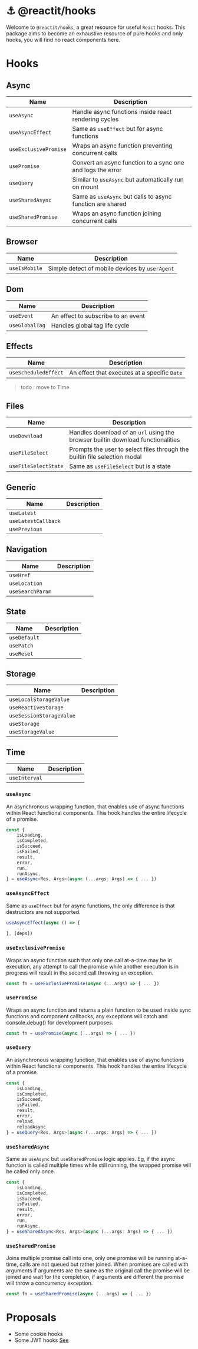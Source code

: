 
# ⚓ @reactit/hooks

Welcome to `@reactit/hooks`, a great resource for useful `React` hooks. This package aims
to become an exhaustive resource of pure hooks and only hooks, you will find no react components
here.

# Hooks

## Async

| Name                  | Description                                                |
|-----------------------|------------------------------------------------------------|
| `useAsync`            | Handle async functions inside react rendering cycles       |
| `useAsyncEffect`      | Same as `useEffect` but for async functions                |
| `useExclusivePromise` | Wraps an async function preventing concurrent calls        |
| `usePromise`          | Convert an async function to a sync one and logs the error |
| `useQuery`            | Similar to `useAsync` but automatically run on mount       |
| `useSharedAsync`      | Same as `useAsync` but calls to async function are shared  |
| `useSharedPromise`    | Wraps an async function joining concurrent calls           |

## Browser

| Name           | Description                                    |
|----------------|------------------------------------------------|
| `useIsMobile`  | Simple detect of mobile devices by `userAgent` |

## Dom

| Name           | Description                        |
|----------------|------------------------------------|
| `useEvent`     | An effect to subscribe to an event |
| `useGlobalTag` | Handles global tag life cycle      |

## Effects

| Name                 | Description                                  |
|----------------------|----------------------------------------------|
| `useScheduledEffect` | An effect that executes at a specific `Date` |

> todo : move to Time

## Files

| Name                 | Description                                                                     |
|----------------------|---------------------------------------------------------------------------------|
| `useDownload`        | Handles download of an `url` using the browser builtin download functionalities |
| `useFileSelect`      | Prompts the user to select files through the builtin file selection modal       |
| `useFileSelectState` | Same as `useFileSelect` but is a state                                          |

## Generic

| Name                | Description                                                |
|---------------------|------------------------------------------------------------|
| `useLatest`         |                                                            |
| `useLatestCallback` |                                                            |
| `usePrevious`       |                                                            |

## Navigation

| Name                     | Description                                                |
|--------------------------|------------------------------------------------------------|
| `useHref`                |                                                            |
| `useLocation`            |                                                            |
| `useSearchParam`         |                                                            |

## State

| Name                     | Description                                                |
|--------------------------|------------------------------------------------------------|
| `useDefault`             |                                                            |
| `usePatch`               |                                                            |
| `useReset`               |                                                            |

## Storage

| Name                     | Description                                                |
|--------------------------|------------------------------------------------------------|
| `useLocalStorageValue`   |                                                            |
| `useReactiveStorage`     |                                                            |
| `useSessionStorageValue` |                                                            |
| `useStorage`             |                                                            |
| `useStorageValue`        |                                                            |

## Time

| Name                     | Description                                                |
|--------------------------|------------------------------------------------------------|
| `useInterval`            |                                                            |

### `useAsync`
An asynchronous wrapping function, that enables use of async functions within
React functional components. This hook handles the entire lifecycle of a promise.

```ts
const {
    isLoading,
    isCompleted,
    isSucceed,
    isFailed,
    result,
    error,
    run,
    runAsync,
} = useAsync<Res, Args>(async (...args: Args) => { ... })
```

### `useAsyncEffect`
Same as `useEffect` but for async functions, the only difference is that destructors are not supported.

```ts
useAsyncEffect(async () => {
    ...
}, [deps])
```

### `useExclusivePromise`
Wraps an async function such that only one call at-a-time may be in execution,
any attempt to call the promise while another execution is in progress
will result in the second call throwing an exception.

```ts
const fn = useExclusivePromise(async (...args) => { ... })
```

### `usePromise`
Wraps an async function and returns a plain function to be used inside sync functions
and component callbacks, any exceptions will catch and console.debug() for
development purposes.

```ts
const fn = usePromise(async (...args) => { ... })
```

### `useQuery`
An asynchronous wrapping function, that enables use of async functions within
React functional components. This hook handles the entire lifecycle of a promise.

```ts
const {
    isLoading,
    isCompleted,
    isSucceed,
    isFailed,
    result,
    error,
    reload,
    reloadAsync
} = useQuery<Res, Args>(async (...args: Args) => { ... })
```

### `useSharedAsync`
Same as `useAsync` but `useSharedPromise` logic applies. Eg, if the async function is
called multiple times while still running, the wrapped promise will be called only once.

```ts
const {
    isLoading,
    isCompleted,
    isSucceed,
    isFailed,
    result,
    error,
    run,
    runAsync,
} = useSharedAsync<Res, Args>(async (...args: Args) => { ... })
```

### `useSharedPromise`
Joins multiple promise call into one, only one promise will be running
at-a-time, calls are not queued but rather joined. When promises are
called with arguments if arguments are the same as the original call
the promise will be joined and wait for the completion, if arguments
are different the promise will throw a concurrency exception.

```ts
const fn = useSharedPromise(async (...args) => { ... })
```

# Proposals

- Some cookie hooks
- Some JWT hooks [See](https://www.npmjs.com/package/react-jwt)
